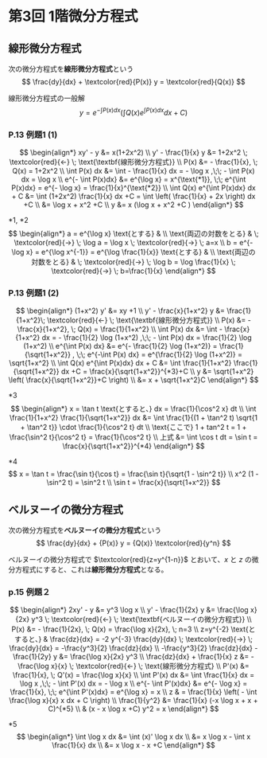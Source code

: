 # 第3回 1階微分方程式
## 線形微分方程式
次の微分方程式を**線形微分方程式**という
$$
 \frac{dy}{dx} + \textcolor{red}{P(x)} y = \textcolor{red}{Q(x)}
$$

線形微分方程式の一般解
$$
 y = e^{- \int P(x)dx} \left( \int Q(x) e^{\int P(x)dx} dx + C \right)
$$

### P.13 例題1 (1)
$$
\begin{align*}
 xy' - y &= x(1+2x^2) \\
 y' - \frac{1}{x} y &= 1+2x^2 \; \textcolor{red}{←} \; \text{\textbf{線形微分方程式}} \\
 P(x) &= - \frac{1}{x}, \; Q(x) = 1+2x^2 \\
 \int P(x) dx &= \int - \frac{1}{x} dx = - \log x ,\;\; - \int P(x) dx = \log x \\
 e^{- \int P(x)dx} &= e^{\log x} = x^{\text{*1}}, \;\;
 e^{\int P(x)dx} = e^{- \log x} = \frac{1}{x}^{\text{*2}} \\
 \int Q(x) e^{\int P(x)dx} dx + C &= \int (1+2x^2) \frac{1}{x} dx +C = \int \left( \frac{1}{x} + 2x \right) dx +C \\
 &= \log x + x^2 +C \\
  y &= x (\log x + x^2 +C )
\end{align*}
$$

*1, *2
$$
\begin{align*}
 a = e^{\log x} \text{とする} & \\
 \text{両辺の対数をとる} & \; \textcolor{red}{→} \; \log a = \log x \; \textcolor{red}{→} \; a=x \\
 b = e^{-\log x} = e^{\log x^{-1}} = e^{\log \frac{1}{x}} \text{とする} & \\
 \text{両辺の対数をとる} & \; \textcolor{red}{→} \; \log b = \log \frac{1}{x} \; \textcolor{red}{→} \; b=\frac{1}{x}
\end{align*}
$$

### P.13 例題1 (2)
$$
\begin{align*}
 (1+x^2) y' &= xy +1 \\
 y' - \frac{x}{1+x^2} y &= \frac{1}{1+x^2}\; \textcolor{red}{←} \; \text{\textbf{線形微分方程式}} \\
 P(x) &= - \frac{x}{1+x^2}, \; Q(x) = \frac{1}{1+x^2} \\
 \int P(x) dx &= \int - \frac{x}{1+x^2} dx = - \frac{1}{2} \log (1+x^2) ,\;\; - \int P(x) dx = \frac{1}{2} \log (1+x^2) \\
 e^{\int P(x) dx} &= e^{- \frac{1}{2} \log (1+x^2)} = \frac{1}{\sqrt{1+x^2}} , \;\;
 e^{-\int P(x) dx} = e^{\frac{1}{2} \log (1+x^2)} = \sqrt{1+x^2} \\
 \int Q(x) e^{\int P(x)dx} dx + C &= \int \frac{1}{1+x^2} \frac{1}{\sqrt{1+x^2}} dx +C = \frac{x}{\sqrt{1+x^2}}^{*3}+C \\
 y &= \sqrt{1+x^2} \left( \frac{x}{\sqrt{1+x^2}}+C \right) \\
 &= x + \sqrt{1+x^2}C
\end{align*}
$$

*3
$$
\begin{align*}
x = \tan t \text{とすると、} dx = \frac{1}{\cos^2 x} dt \\
 \int \frac{1}{1+x^2} \frac{1}{\sqrt{1+x^2}} dx &= 
 \int \frac{1}{(1 + \tan^2 t) \sqrt{1 + \tan^2 t}} \cdot \frac{1}{\cos^2 t} dt \\
 \text{ここで} 1 + tan^2 t = 1 + \frac{\sin^2 t}{\cos^2 t} = \frac{1}{\cos^2 t} \\
 上式 &= \int \cos t dt = \sin t = \frac{x}{\sqrt{1+x^2}}^{*4}
\end{align*}
$$

*4
$$
 x = \tan t = \frac{\sin t}{\cos t} = \frac{\sin t}{\sqrt{1 - \sin^2 t}} \\
 x^2 (1 - \sin^2 t) = \sin^2 t \\
 \sin t = \frac{x}{\sqrt{1+x^2}}
$$

## ベルヌーイの微分方程式
次の微分方程式を**ベルヌーイの微分方程式**という
$$
 \frac{dy}{dx} + {P(x)} y = {Q(x)} \textcolor{red}{y^n}
$$

ベルヌーイの微分方程式で $\textcolor{red}{z=y^{1-n}}$ とおいて、$x$ と $z$ の微分方程式にすると、これは**線形微分方程式**となる。

### p.15 例題２
$$
\begin{align*}
 2xy' - y &= y^3 \log x \\
 y' - \frac{1}{2x} y &= \frac{\log x}{2x} y^3 \; \textcolor{red}{←} \; \text{\textbf{ベルヌーイの微分方程式}} \\
 P(x) &= - \frac{1}{2x}, \; Q(x) = \frac{\log x}{2x}, \; n=3 \\
 z=y^{-2} \text{とすると、} & \frac{dz}{dx} = -2 y^{-3} \frac{dy}{dx} \; \textcolor{red}{→} \;
 \frac{dy}{dx} = -\frac{y^3}{2} \frac{dz}{dx} \\
 -\frac{y^3}{2} \frac{dz}{dx} - \frac{1}{2y} y &= \frac{\log x}{2x} y^3 \\
  \frac{dz}{dx} + \frac{1}{x} z &= - \frac{\log x}{x} \; \textcolor{red}{←} \; \text{線形微分方程式} \\
  P'(x) &=  \frac{1}{x}, \; Q'(x) = \frac{\log x}{x} \\
  \int P'(x) dx &= \int \frac{1}{x} dx = \log x ,\;\; - \int P'(x) dx = - \log x \\
  e^{- \int P'(x)dx} &= e^{- \log x} = \frac{1}{x}, \;\;
 e^{\int P'(x)dx} = e^{\log x} = x \\
 z & = \frac{1}{x} \left( - \int \frac{\log x}{x} x dx + C \right) \\
 \frac{1}{y^2} &= \frac{1}{x} (-x \log x + x + C)^{*5} \\
 & (x - x \log x +C) y^2 = x
\end{align*}
$$

*5
$$
\begin{align*}
 \int \log x dx &= \int (x)' \log x dx \\
 &= x \log x - \int x \frac{1}{x} dx \\
 &= x \log x - x +C
\end{align*}
$$